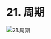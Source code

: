 # 21. 周期

![21.周期](https://fxpby.oss-cn-beijing.aliyuncs.com/blogImg/workout/cscs/21.%E5%91%A8%E6%9C%9F.png)

